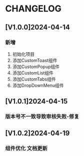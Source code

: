 # CHANGELOG
## [V1.0.0]2024-04-14
### 新增
1. 初始化项目
2. 添加CustomToast组件
3. 添加CustomPopup组件
4. 添加CustomList组件
5. 添加CustomTabs组件
6. 添加DropDownMenu组件
## [V1.0.1]2024-04-15
### 版本号不一致导致审核失败-修复
## [V1.0.2]2024-04-19
### 组件优化 文档更新